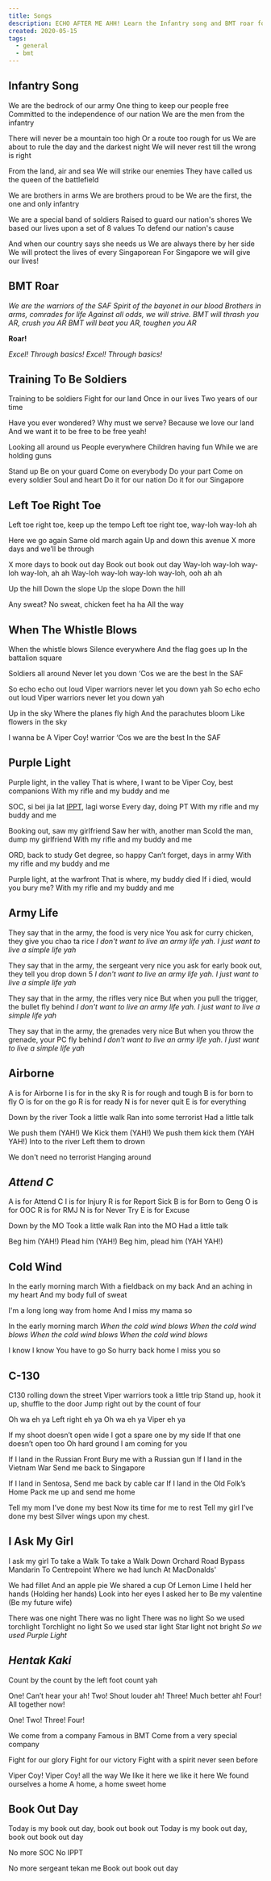 ```yaml
---
title: Songs
description: ECHO AFTER ME AHH! Learn the Infantry song and BMT roar for your POP
created: 2020-05-15
tags:
  - general
  - bmt
---
```


## Infantry Song

We are the bedrock of our army
One thing to keep our people free
Committed to the independence of our nation
We are the men from the infantry

There will never be a mountain too high
Or a route too rough for us
We are about to rule the day and the darkest night
We will never rest till the wrong is right

From the land, air and sea
We will strike our enemies
They have called us the queen of the battlefield

We are brothers in arms
We are brothers proud to be
We are the first, the one and only infantry

We are a special band of soldiers
Raised to guard our nation's shores
We based our lives upon a set of 8 values
To defend our nation's cause

And when our country says she needs us
We are always there by her side
We will protect the lives of every Singaporean
For Singapore we will give our lives!

## BMT Roar

_We are the warriors of the SAF_
_Spirit of the bayonet in our blood_
_Brothers in arms, comrades for life_
_Against all odds, we will strive._
_BMT will thrash you AR, crush you AR_
_BMT will beat you AR, toughen you AR_

**Roar!**

_Excel! Through basics!_
_Excel! Through basics!_

## Training To Be Soldiers

Training to be soldiers
Fight for our land
Once in our lives
Two years of our time

Have you ever wondered?
Why must we serve?
Because we love our land
And we want it to be free to be free yeah!

Looking all around us
People everywhere
Children having fun
While we are holding guns

Stand up
Be on your guard
Come on everybody
Do your part
Come on every soldier
Soul and heart
Do it for our nation
Do it for our Singapore

<div style="margin-top: 1rem">
  <adsbygoogle />
</div>

## Left Toe Right Toe

Left toe right toe, keep up the tempo
Left toe right toe, way-loh way-loh ah

Here we go again
Same old march again
Up and down this avenue
X more days and we’ll be through

X more days to book out day
Book out book out day
Way-loh way-loh way-loh way-loh, ah ah
Way-loh way-loh way-loh way-loh, ooh ah ah

Up the hill
Down the slope
Up the slope
Down the hill

Any sweat?
No sweat, chicken feet ha ha
All the way

## When The Whistle Blows

When the whistle blows
Silence everywhere
And the flag goes up
In the battalion square

Soldiers all around
Never let you down
‘Cos we are the best
In the SAF

So echo echo out loud
Viper warriors never let you down yah
So echo echo out loud
Viper warriors never let you down yah

Up in the sky
Where the planes fly high
And the parachutes bloom
Like flowers in the sky

I wanna be
A Viper Coy! warrior
‘Cos we are the best
In the SAF

## Purple Light

Purple light, in the valley
That is where, I want to be
Viper Coy, best companions
With my rifle and my buddy and me

SOC, si bei jia lat
[IPPT](/ippt), lagi worse
Every day, doing PT
With my rifle and my buddy and me

Booking out, saw my girlfriend
Saw her with, another man
Scold the man, dump my girlfriend
With my rifle and my buddy and me

ORD, back to study
Get degree, so happy
Can’t forget, days in army
With my rifle and my buddy and me

Purple light, at the warfront
That is where, my buddy died
If i died, would you bury me?
With my rifle and my buddy and me

## Army Life

They say that in the army, the food is very nice
You ask for curry chicken, they give you chao ta rice
_I don't want to live an army life yah._
_I just want to live a simple life yah_

They say that in the army, the sergeant very nice
you ask for early book out, they tell you drop down 5
_I don't want to live an army life yah._
_I just want to live a simple life yah_

They say that in the army, the rifles very nice
But when you pull the trigger, the bullet fly behind
_I don't want to live an army life yah._
_I just want to live a simple life yah_

They say that in the army, the grenades very nice
But when you throw the grenade, your PC fly behind
_I don't want to live an army life yah._
_I just want to live a simple life yah_

## Airborne

A is for Airborne
I is for in the sky
R is for rough and tough
B is for born to fly
O is for on the go
R is for ready
N is for never quit
E is for everything

Down by the river
Took a little walk
Ran into some terrorist
Had a little talk

We push them (YAH!)
We Kick them (YAH!)
We push them kick them (YAH YAH!)
Into to the river
Left them to drown

We don't need no terrorist
Hanging around

<div style="margin-top: 1rem">
  <adsbygoogle />
</div>

## _Attend C_

A is for Attend C
I is for Injury
R is for Report Sick
B is for Born to Geng
O is for OOC
R is for RMJ
N is for Never Try
E is for Excuse

Down by the MO
Took a little walk
Ran into the MO
Had a little talk

Beg him (YAH!)
Plead him (YAH!)
Beg him, plead him (YAH YAH!)

## Cold Wind

In the early morning march
With a fieldback on my back
And an aching in my heart
And my body full of sweat

I'm a long long way from home
And I miss my mama so

In the early morning march
_When the cold wind blows_
_When the cold wind blows_
_When the cold wind blows_
_When the cold wind blows_

I know I know
You have to go
So hurry back home
I miss you so

## C-130

C130 rolling down the street
Viper warriors took a little trip
Stand up, hook it up, shuffle to the door
Jump right out by the count of four

Oh wa eh ya
Left right eh ya
Oh wa eh ya
Viper eh ya

If my shoot doesn’t open wide
I got a spare one by my side
If that one doesn’t open too
Oh hard ground I am coming for you

If I land in the Russian Front
Bury me with a Russian gun
If I land in the Vietnam War
Send me back to Singapore

If I land in Sentosa,
Send me back by cable car
If I land in the Old Folk’s Home
Pack me up and send me home

Tell my mom I’ve done my best
Now its time for me to rest
Tell my girl I’ve done my best
Silver wings upon my chest.

## I Ask My Girl

I ask my girl
To take a Walk
To take a Walk
Down Orchard Road
Bypass Mandarin
To Centrepoint
Where we had lunch
At MacDonalds'

We had fillet
And an apple pie
We shared a cup
Of Lemon Lime
I held her hands (Holding her hands)
Look into her eyes
I asked her to
Be my valentine (Be my future wife)

There was one night
There was no light
There was no light
So we used torchlight
Torchlight no light
So we used star light
Star light not bright
_So we used Purple Light_

## _Hentak Kaki_

Count by the count by the left foot count yah

One! Can’t hear your ah!
Two! Shout louder ah!
Three! Much better ah!
Four! All together now!

One! Two! Three! Four!

We come from a company
Famous in BMT
Come from a very special company

Fight for our glory
Fight for our victory
Fight with a spirit never seen before

Viper Coy! Viper Coy! all the way
We like it here we like it here
We found ourselves a home
A home, a home sweet home

## Book Out Day

Today is my book out day, book out book out
Today is my book out day, book out book out day

No more SOC
No IPPT

No more sergeant tekan me
Book out book out day
